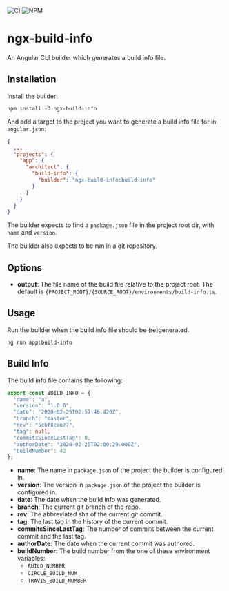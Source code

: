 ![CI](https://github.com/blaugold/ngx-build-info/workflows/CI/badge.svg)
![NPM](https://img.shields.io/npm/v/ngx-build-info)

# ngx-build-info

An Angular CLI builder which generates a build info file.

## Installation

Install the builder:

```shell script
npm install -D ngx-build-info
```

And add a target to the project you want to generate a build info file for in `angular.json`:

```json
{
  ...
  "projects": {
    "app": {
      "architect": {
        "build-info": {
          "builder": "ngx-build-info:build-info" 
        }
      }
    } 
  }
}
``` 

The builder expects to find a `package.json` file in the project root dir, with `name` and
`version`.

The builder also expects to be run in a git repository.

## Options

- **output**: The file name of the build file relative to the project root. The default is
`{PROJECT_ROOT}/{SOURCE_ROOT}/environments/build-info.ts`.

## Usage

Run the builder when the build info file should be (re)generated.

```shell script
ng run app:build-info
```

## Build Info

The build info file contains the following:

```typescript
export const BUILD_INFO = {
  "name": "a",
  "version": "1.0.0",
  "date": "2020-02-25T02:57:46.420Z",
  "branch": "master",
  "rev": "5cbf0ca677",
  "tag": null,
  "commitsSinceLastTag": 0,
  "authorDate": "2020-02-25T02:00:29.000Z",
  "buildNumber": 42
};
```

- **name**: The name in `package.json` of the project the builder is configured in.
- **version**: The version in `package.json` of the project the builder is configured in.
- **date**: The date when the build info was generated.
- **branch**: The current git branch of the repo.
- **rev**: The abbreviated sha of the current git commit.
- **tag**: The last tag in the history of the current commit.
- **commitsSinceLastTag**: The number of commits between the current commit and the last tag.
- **authorDate**: The date when the current commit was authored.
- **buildNumber**: The build number from the one of these environment variables:
    - `BUILD_NUMBER`
    - `CIRCLE_BUILD_NUM`
    - `TRAVIS_BUILD_NUMBER`
